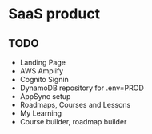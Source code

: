 # SaaS product

## TODO

- Landing Page
- AWS Amplify
- Cognito Signin
- DynamoDB repository for .env=PROD
- AppSync setup
- Roadmaps, Courses and Lessons
- My Learning
- Course builder, roadmap builder